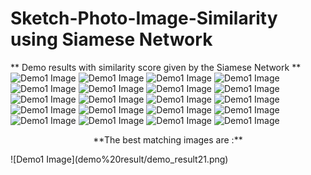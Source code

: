 # Sketch-Photo-Image-Similarity using Siamese Network

** Demo results with similarity score given by the Siamese Network ** 
![Demo1 Image](demo%20result/demo_result1.png)
![Demo1 Image](demo%20result/demo_result2.png)
![Demo1 Image](demo%20result/demo_result3.png)
![Demo1 Image](demo%20result/demo_result4.png)
![Demo1 Image](demo%20result/demo_result5.png)
![Demo1 Image](demo%20result/demo_result6.png)
![Demo1 Image](demo%20result/demo_result7.png)
![Demo1 Image](demo%20result/demo_result8.png)
![Demo1 Image](demo%20result/demo_result9.png)
![Demo1 Image](demo%20result/demo_result10.png)
![Demo1 Image](demo%20result/demo_result11.png)
![Demo1 Image](demo%20result/demo_result12.png)
![Demo1 Image](demo%20result/demo_result13.png)
![Demo1 Image](demo%20result/demo_result14.png)
![Demo1 Image](demo%20result/demo_result15.png)
![Demo1 Image](demo%20result/demo_result16.png)
![Demo1 Image](demo%20result/demo_result17.png)
![Demo1 Image](demo%20result/demo_result18.png)
![Demo1 Image](demo%20result/demo_result19.png)
![Demo1 Image](demo%20result/demo_result20.png)
<br/>
<p style='text-align:center'>**The best matching images are :** <br/></p>
![Demo1 Image](demo%20result/demo_result21.png)<br>